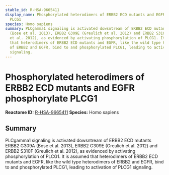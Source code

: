 ```yaml
---
stable_id: R-HSA-9665411
display_name: Phosphorylated heterodimers of ERBB2 ECD mutants and EGFR phosphorylate
  PLCG1
species: Homo sapiens
summary: PLCgamma1 signaling is activated dowsntream of ERBB2 ECD mutants ERBB2 G309A
  (Bose et al. 2013), ERBB2 G309E (Greulich et al. 2012) and ERBB2 S310F (Greulich
  et al. 2012), as evidenced by activating phosphorylation of PLCG1. It is assumed
  that heterodimers of ERBB2 ECD mutants and EGFR, like the wild type heterodimers
  of ERBB2 and EGFR, bind to and phosphorylated PLCG1, leading to activation of PLCG1
  signaling.
---
```


# Phosphorylated heterodimers of ERBB2 ECD mutants and EGFR phosphorylate PLCG1
**Reactome ID:** [R-HSA-9665411](https://reactome.org/content/detail/R-HSA-9665411)
**Species:** Homo sapiens

## Summary

PLCgamma1 signaling is activated dowsntream of ERBB2 ECD mutants ERBB2 G309A (Bose et al. 2013), ERBB2 G309E (Greulich et al. 2012) and ERBB2 S310F (Greulich et al. 2012), as evidenced by activating phosphorylation of PLCG1. It is assumed that heterodimers of ERBB2 ECD mutants and EGFR, like the wild type heterodimers of ERBB2 and EGFR, bind to and phosphorylated PLCG1, leading to activation of PLCG1 signaling.
